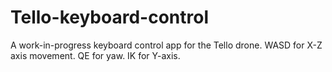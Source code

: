 # Tello-keyboard-control

A work-in-progress keyboard control app for the Tello drone. 
WASD for X-Z axis movement.
QE for yaw.
IK for Y-axis.

